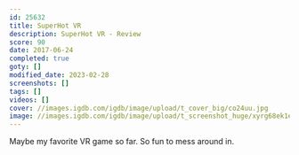 ```yaml
---
id: 25632
title: SuperHot VR
description: SuperHot VR - Review
score: 90
date: 2017-06-24
completed: true
goty: []
modified_date: 2023-02-28
screenshots: []
tags: []
videos: []
cover: //images.igdb.com/igdb/image/upload/t_cover_big/co24uu.jpg
image: //images.igdb.com/igdb/image/upload/t_screenshot_huge/xyrg68ek1eajcblclb3n.jpg
---
```

Maybe my favorite VR game so far. So fun to mess around in.